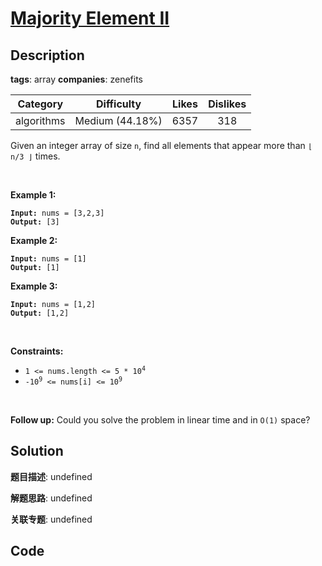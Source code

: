 # [Majority Element II](https://leetcode.com/problems/majority-element-ii/description/)

## Description

**tags**: array
**companies**: zenefits

| Category | Difficulty | Likes | Dislikes |
| :------: | :--------: | :---: | :------: |
| algorithms | Medium (44.18%) | 6357 | 318 |

<p>Given an integer array of size <code>n</code>, find all elements that appear more than <code>&lfloor; n/3 &rfloor;</code> times.</p>

<p>&nbsp;</p>
<p><strong class="example">Example 1:</strong></p>

<pre><code><strong>Input:</strong> nums = [3,2,3]
<strong>Output:</strong> [3]</code></pre>

<p><strong class="example">Example 2:</strong></p>

<pre><code><strong>Input:</strong> nums = [1]
<strong>Output:</strong> [1]</code></pre>

<p><strong class="example">Example 3:</strong></p>

<pre><code><strong>Input:</strong> nums = [1,2]
<strong>Output:</strong> [1,2]</code></pre>

<p>&nbsp;</p>
<p><strong>Constraints:</strong></p>

<ul>
	<li><code>1 &lt;= nums.length &lt;= 5 * 10<sup>4</sup></code></li>
	<li><code>-10<sup>9</sup> &lt;= nums[i] &lt;= 10<sup>9</sup></code></li>
</ul>

<p>&nbsp;</p>
<p><strong>Follow up:</strong> Could you solve the problem in linear time and in <code>O(1)</code> space?</p>



## Solution

**题目描述**: undefined

**解题思路**: undefined

**关联专题**: undefined

## Code